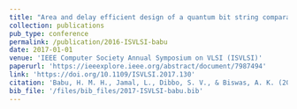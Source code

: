 ```yaml
---
title: "Area and delay efficient design of a quantum bit string comparator"
collection: publications
pub_type: conference
permalink: /publication/2016-ISVLSI-babu
date: 2017-01-01
venue: 'IEEE Computer Society Annual Symposium on VLSI (ISVLSI)'
paperurl: 'https://ieeexplore.ieee.org/abstract/document/7987494'
link: 'https://doi.org/10.1109/ISVLSI.2017.130'
citation: 'Babu, H. M. H., Jamal, L., Dibbo, S. V., & Biswas, A. K. (2017, July). Area and delay efficient design of a quantum bit string comparator. In 2017 IEEE Computer Society Annual Symposium on VLSI (ISVLSI) (pp. 51-56). IEEE.'
bib_file: '/files/bib_files/2017-ISVLSI-babu.bib'
---
```



